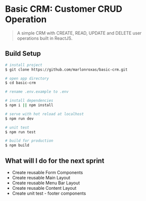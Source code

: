 # Basic CRM: Customer CRUD Operation

> A simple CRM with CREATE, READ, UPDATE and DELETE user operations built in ReactJS.

## Build Setup

```bash
# install project
$ git clone https://github.com/marlonroxas/basic-crm.git

# open app directory
$ cd basic-crm

# rename .env.example to .env

# install dependencies
$ npm i || npm install

# serve with hot reload at localhost
$ npm run dev

# unit test
$ npm run test

# build for production
$ npm build
```

## What will I do for the next sprint
* Create reusable Form Components
* Create reusable Main Layout
* Create reusable Menu Bar Layout
* Create reusable Content Layout
* Create unit test - footer components